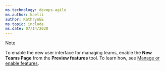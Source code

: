```yaml
---
ms.technology: devops-agile
ms.author: kaelli
author: KathrynEE
ms.topic: include
ms.date: 07/14/2020
---
```


> [!NOTE]   
> To enable the new user interface for managing teams, enable the **New Teams Page** from the **Preview features** tool. To learn how, see [Manage or enable features](../project/navigation/preview-features.md).